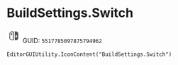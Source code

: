 # BuildSettings.Switch
![](/img/BuildSettings.Switch.png)
GUID: `5517785097875794962`
```
EditorGUIUtility.IconContent("BuildSettings.Switch")
```
